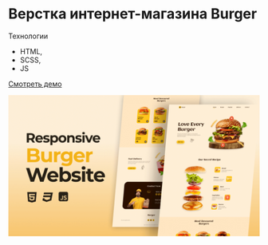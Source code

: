 # Верстка интернет-магазина Burger

Технологии
- HTML,
- SCSS,
- JS

[Смотреть демо](https://malinmaxim.github.io/Burger/)


![preview img](/preview.png)

